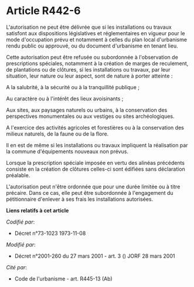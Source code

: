 # Article R442-6

L'autorisation ne peut être délivrée que si les installations ou travaux satisfont aux dispositions législatives et
réglementaires en vigueur pour le mode d'occupation prévu et notamment à celles du plan local d'urbanisme rendu public ou
approuvé, ou du document d'urbanisme en tenant lieu.

Cette autorisation peut être refusée ou subordonnée à l'observation de prescriptions spéciales, notamment à la création de
marges de reculement, de plantations ou de clôtures, si les installations ou travaux, par leur situation, leur nature ou leur
aspect, sont de nature à porter atteinte :

A la salubrité, à la sécurité ou à la tranquillité publique ;

Au caractère ou à l'intérêt des lieux avoisinants ;

Aux sites, aux paysages naturels ou urbains, à la conservation des perspectives monumentales ou aux vestiges ou sites
archéologiques.

A l'exercice des activités agricoles et forestières ou à la conservation des milieux naturels, de la faune ou de la flore.

Il en est de même si les installations ou travaux impliquent la réalisation par la commune d'équipements nouveaux non prévus.

Lorsque la prescription spéciale imposée en vertu des alinéas précédents consiste en la création de clôtures celles-ci sont
édifiées sans déclaration préalable.

L'autorisation peut n'être ordonnée que pour une durée limitée ou à titre précaire. Dans ce cas, elle peut être subordonnée à
l'engagement du pétitionnaire d'enlever à ses frais les installations autorisées.

**Liens relatifs à cet article**

_Codifié par_:

  - Décret n°73-1023 1973-11-08

_Modifié par_:

  - Décret n°2001-260 du 27 mars 2001 - art. 3 () JORF 28 mars 2001

_Cité par_:

  - Code de l'urbanisme - art. R445-13 (Ab)
